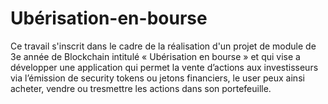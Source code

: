 # Ubérisation-en-bourse
Ce travail s'inscrit dans le cadre de la réalisation d'un projet de module de 3e année de Blockchain intitulé « Ubérisation en bourse » et qui vise a développer une application qui permet la vente d’actions aux investisseurs via l’émission de security tokens ou jetons financiers, le user peux ainsi acheter, vendre ou tresmettre les actions dans son portefeuille. 

